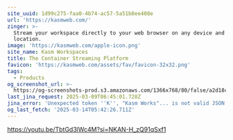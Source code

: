 ```yaml
---
site_uuid: 1d99c275-faa0-4b74-ac57-5a51b8ee408e
url: 'https://kasmweb.com/'
zinger: >-
  Stream your workspace directly to your web browser on any device and from any
  location.
image: 'https://kasmweb.com/apple-icon.png'
site_name: Kasm Workspaces
title: The Container Streaming Platform
favicon: 'https://kasmweb.com/assets/fav/favicon-32x32.png'
tags:
  - Products
og_screenshot_url: >-
  https://og-screenshots-prod.s3.amazonaws.com/1366x768/80/false/a2d18cd142f42134c8e575c8e177f669010d29bac0946f1048470562e30f672e.jpeg
last_jina_request: 2025-03-09T06:45:01.728Z
jina_error: 'Unexpected token ''K'', "Kasm Works"... is not valid JSON'
og_last_fetch: '2025-03-14T05:42:26.711Z'
---
```


https://youtu.be/TbtGd3lWc4M?si=NKAN-H_zQ91qSxf1

